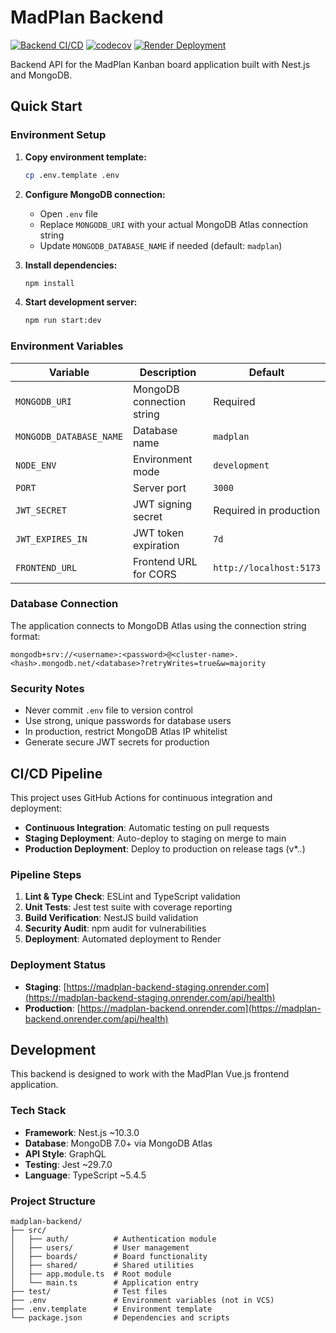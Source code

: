 # MadPlan Backend

[![Backend CI/CD](https://github.com/USERNAME/REPO_NAME/actions/workflows/ci.yml/badge.svg)](https://github.com/USERNAME/REPO_NAME/actions/workflows/ci.yml)
[![codecov](https://codecov.io/gh/USERNAME/REPO_NAME/branch/main/graph/badge.svg)](https://codecov.io/gh/USERNAME/REPO_NAME)
[![Render Deployment](https://img.shields.io/badge/Render-Deployed-success)](https://madplan-backend.onrender.com/api/health)

Backend API for the MadPlan Kanban board application built with Nest.js and MongoDB.

## Quick Start

### Environment Setup

1. **Copy environment template:**
   ```bash
   cp .env.template .env
   ```

2. **Configure MongoDB connection:**
   - Open `.env` file
   - Replace `MONGODB_URI` with your actual MongoDB Atlas connection string
   - Update `MONGODB_DATABASE_NAME` if needed (default: `madplan`)

3. **Install dependencies:**
   ```bash
   npm install
   ```

4. **Start development server:**
   ```bash
   npm run start:dev
   ```

### Environment Variables

| Variable | Description | Default |
|----------|-------------|---------|
| `MONGODB_URI` | MongoDB connection string | Required |
| `MONGODB_DATABASE_NAME` | Database name | `madplan` |
| `NODE_ENV` | Environment mode | `development` |
| `PORT` | Server port | `3000` |
| `JWT_SECRET` | JWT signing secret | Required in production |
| `JWT_EXPIRES_IN` | JWT token expiration | `7d` |
| `FRONTEND_URL` | Frontend URL for CORS | `http://localhost:5173` |

### Database Connection

The application connects to MongoDB Atlas using the connection string format:
```
mongodb+srv://<username>:<password>@<cluster-name>.<hash>.mongodb.net/<database>?retryWrites=true&w=majority
```

### Security Notes

- Never commit `.env` file to version control
- Use strong, unique passwords for database users
- In production, restrict MongoDB Atlas IP whitelist
- Generate secure JWT secrets for production

## CI/CD Pipeline

This project uses GitHub Actions for continuous integration and deployment:

- **Continuous Integration**: Automatic testing on pull requests
- **Staging Deployment**: Auto-deploy to staging on merge to main
- **Production Deployment**: Deploy to production on release tags (v*.*.*)

### Pipeline Steps
1. **Lint & Type Check**: ESLint and TypeScript validation
2. **Unit Tests**: Jest test suite with coverage reporting
3. **Build Verification**: NestJS build validation
4. **Security Audit**: npm audit for vulnerabilities
5. **Deployment**: Automated deployment to Render

### Deployment Status
- **Staging**: [https://madplan-backend-staging.onrender.com](https://madplan-backend-staging.onrender.com/api/health)
- **Production**: [https://madplan-backend.onrender.com](https://madplan-backend.onrender.com/api/health)

## Development

This backend is designed to work with the MadPlan Vue.js frontend application.

### Tech Stack

- **Framework**: Nest.js ~10.3.0
- **Database**: MongoDB 7.0+ via MongoDB Atlas
- **API Style**: GraphQL
- **Testing**: Jest ~29.7.0
- **Language**: TypeScript ~5.4.5

### Project Structure

```
madplan-backend/
├── src/
│   ├── auth/          # Authentication module
│   ├── users/         # User management
│   ├── boards/        # Board functionality
│   ├── shared/        # Shared utilities
│   ├── app.module.ts  # Root module
│   └── main.ts        # Application entry
├── test/              # Test files
├── .env               # Environment variables (not in VCS)
├── .env.template      # Environment template
└── package.json       # Dependencies and scripts
```